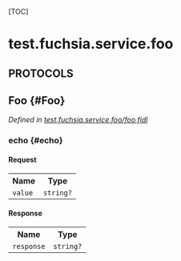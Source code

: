 [TOC]

# test.fuchsia.service.foo


## **PROTOCOLS**

## Foo {#Foo}
*Defined in [test.fuchsia.service.foo/foo.fidl](https://fuchsia.googlesource.com/fuchsia/+/master/topaz/public/dart/fuchsia_services/test_support/fidl/foo.fidl#8)*


### echo {#echo}


#### Request
<table>
    <tr><th>Name</th><th>Type</th></tr>
    <tr>
            <td><code>value</code></td>
            <td>
                <code>string?</code>
            </td>
        </tr></table>


#### Response
<table>
    <tr><th>Name</th><th>Type</th></tr>
    <tr>
            <td><code>response</code></td>
            <td>
                <code>string?</code>
            </td>
        </tr></table>
















